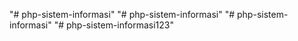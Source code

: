 "# php-sistem-informasi" "# php-sistem-informasi" "# php-sistem-informasi" "# php-sistem-informasi123"
